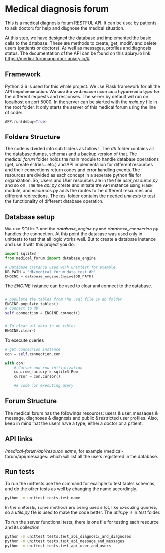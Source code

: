 # Medical diagnosis forum

This is a medical diagnosis forum RESTFUL API. It can be used by patients to ask doctors for help and diagnose the medical situation.

At this step, we have designed the database and implemented the basic calls to the database.
These are methods to create, get, modify and delete users (patients or doctors). As well as messages, profiles and diagnosis status.
 The documentation of the API can be found on this apiary.io link: https://medicalforumapp.docs.apiary.io/#

## Framework

Python 3.6 is used for this whole project. We use Flask framework for all the API impelementation. We use the vnd.mason+json as a hypermedia type for the different requests and responses. The server by default will run on localhost on port 5000. In the server can be started with the *main.py* file in the root folder. It only starts the server of this medical forum using the line of code:

```python
APP.run(debug=True)
```

## Folders Structure

The code is divided into sub folders as follows. The *db* folder contains all the database dumps, schemas and a backup version of that.
The *medical_forum* folder holds the main module to handle database operations (get, create entries...etc.) and API implementation for different resources and their connections return codes and error handling events. The resources are divided as each concept in a seperate python file for organization. So, Users and User resources are in the file *user_resource.py* and so on. The file *api.py* create and initiate the API instance using Flask module, and *resources.py* adds the routes to the different resources and different redirections.
The *test* folder contains the needed *unittests* to test the functionality of different database operation.

## Database setup

We use SQLite 3 and the *database_engine.py* and *database_connection.py* handles the connection.
At this point the database was used only in unittests to test that all logic works well. But to create a database instance and use it with this project you do:

```python
import sqlite3
from medical_forum import database_engine

# Database instance used with unittest for example
DB_PATH = 'db/medical_forum_data_test.db'
ENGINE = database_engine.Engine(DB_PATH)
```

The *ENGINE* instance can be used to clear and connect to the database.

```python

# populate the tables from the .sql file in db folder
ENGINE.populate_tables()
# Connect to db
self.connection = ENGINE.connect()


# To clear all data in db tables
ENGINE.clear()

```

To execute queries

```python
# get connection instance
con = self.connection.con

with con:
    # Cursor and row initialization
    con.row_factory = sqlite3.Row
    cursor = con.cursor()

    ## code for executing query
```

## Forum Structure

The medical forum has the followings resources: users & user, messages & message, diagnoses & diagnosis and public & restricted user profiles. Also, keep in mind that the users have a type, either a doctor or a patient.

## API links

*/medical-forum/api/resouce_name*, for example /medical-forum/api/messages: which will list all the users registered in the database.

## Run tests

To run the unittests use the command for example to test tables schemas, and do
the other tests as well by changing the name accordingly.

```bash
python -m unittest tests.test_name
```

In the unittests, some methods are being used a lot, like executing queries, so a *utils.py* file is used to make the code better.
The *utils.py* is in *test* folder.

To run the server functional tests; there is one file for testing each resource
and its collection

```bash
python -m unittest tests.test_api_diagnosis_and_diagnoses
python -m unittest tests.test_api_message_and_messages
python -m unittest tests.test_api_user_and_users

```
